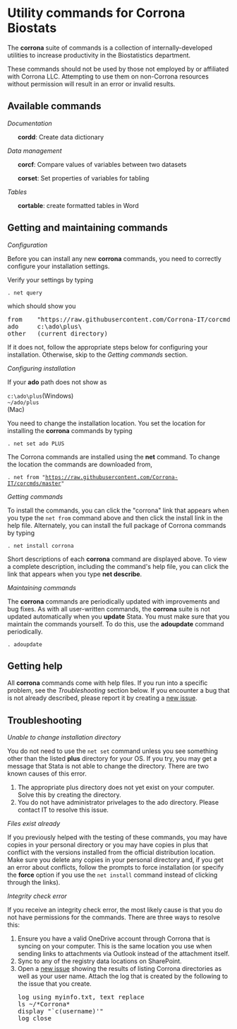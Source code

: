 <h1>Utility commands for Corrona Biostats</h1>

The <b>corrona</b> suite of commands is a collection of internally-developed
utilities to increase productivity in the Biostatistics department. 

<p>These commands should not be used by those not employed by or affiliated 
with Corrona LLC. Attempting to use them on non-Corrona resources without
permission will result in an error or invalid results.</p>

<h2>Available commands</h2>

<p><i>Documentation</i></p>
<ul>
<item><b>cordd</b>: Create data dictionary</item>
</ul>

<p><i>Data management</i></p>
<ul>
<item><b>corcf</b>: Compare values of variables between two datasets</item>
  
<item><b>corset</b>: Set properties of variables for tabling</item>
</ul>

<p><i>Tables</i></p>
<ul>
<item><b>cortable</b>: create formatted tables in Word</item>
</ul>

<h2>Getting and maintaining commands</h2>

<p><i>Configuration</i></p>
<p>Before you can install any new <b>corrona</b> commands, you need to correctly
configure your installation settings.</p>

<p>Verify your settings by typing </p>

<code>. net query</code>

<p>which should show you</p>
<pre>
from    "https://raw.githubusercontent.com/Corrona-IT/corcmds/master"
ado     c:\ado\plus\
other   (current directory)
</pre>

<p>If it does not, follow the appropriate steps below for configuring your 
  installation. Otherwise, skip to the <i>Getting commands</i> section.</p> 

<i>Configuring installation</i>

If your <b>ado</b> path does not show as 

<code>c:\ado\plus</code>(Windows)<br>
<code>~/ado/plus  </code>(Mac)

You need to change the installation location. You set the location for installing 
the <b>corrona</b> commands by typing

<code>. net set ado PLUS</code>

The Corrona commands are installed using the <b>net</b> command. To change the 
location the commands are downloaded from, 

<code>. net from "https://raw.githubusercontent.com/Corrona-IT/corcmds/master" </code>

<i>Getting commands</i>

To install the commands, you can click the "corrona" link that appears when you
type the <code>net from</code> command above and then click the install link
in the help file. Alternately, you can install the full package of Corrona commands by typing

<code>. net install corrona</code>

Short descriptions of each <b>corrona</b> command are displayed above. To view
a complete description, including the command's help file, you can click the
link that appears when you type <b>net describe</b>.

<i>Maintaining commands</i>

The <b>corrona</b> commands are periodically updated with improvements and bug
fixes.  As with all user-written commands, the <b>corrona</b> suite is not
updated automatically when you <b>update</b> Stata. You must make sure that
you maintain the commands yourself. To do this, use the <b>adoupdate</b>
command periodically. 

<code>. adoupdate</code>

<h2>Getting help</h2>

All <b>corrona</b> commands come with help files. If you run into a specific problem, 
see the <i>Troubleshooting</i> section below. If you encounter a bug that is not already 
described, please report it by creating a 
<a href=https://github.com/Corrona-IT/corcmds/issues>new issue</a>.

<h2>Troubleshooting</h2>

<i>Unable to change installation directory</i>

<p>You do not need to use the <code>net set</code> command unless you see something
  other than the listed <b>plus</b> directory for your OS. If you try, you may get a
  message that Stata is not able to change the directory. There are two known causes
  of this error.
  <ol>
    <li>The appropriate plus directory does not yet exist on your 
      computer. Solve this by creating the directory.</li>
    <li>You do not have administrator privelages to the ado directory. 
      Please contact IT to resolve this issue.</li>
   </ol>
   
<i>Files exist already</i>

<p>If you previously helped with the testing of these commands, you may have copies 
  in your personal directory or you may have copies in plus that conflict with the 
  versions installed from the official distribution location. Make sure you delete any
  copies in your personal directory and, if you get an error about conflicts, follow
  the prompts to force installation (or specify the <b>force</b> option if you use
  the <code>net install</code> command instead of clicking through the links).</p>
  
 <i>Integrity check error</i>
 
<p>If you receive an integrity check error, the most likely cause is that you do not 
  have permissions for the commands. There are three ways to resolve this: </p>
  <ol>
  <li>Ensure you have a valid OneDrive account through Corrona that is syncing
    on your computer. This is the same location you use when sending links to
    attachments via Outlook instead of the attachment itself.</li>
  <li>Sync to any of the registry data locations on SharePoint.</li>
  <li>Open a <a href=https://github.com/Corrona-IT/corcmds/issues>new issue</a>
    showing the results of listing Corrona directories as
    well as your user name. Attach the log that is created by the following
    to the issue that you create.
    <pre>
log using myinfo.txt, text replace
ls ~/*Corrona*
display "`c(username)'"
log close</pre>
   </li>
 </ol>
 

 

